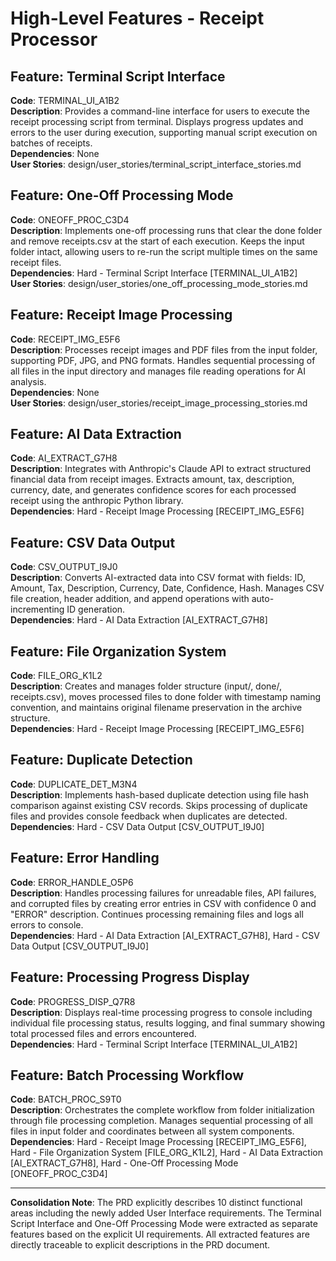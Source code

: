 # High-Level Features - Receipt Processor

## Feature: Terminal Script Interface
**Code**: TERMINAL_UI_A1B2  
**Description**: Provides a command-line interface for users to execute the receipt processing script from terminal. Displays progress updates and errors to the user during execution, supporting manual script execution on batches of receipts.  
**Dependencies**: None  
**User Stories**: design/user_stories/terminal_script_interface_stories.md  

## Feature: One-Off Processing Mode
**Code**: ONEOFF_PROC_C3D4  
**Description**: Implements one-off processing runs that clear the done folder and remove receipts.csv at the start of each execution. Keeps the input folder intact, allowing users to re-run the script multiple times on the same receipt files.  
**Dependencies**: Hard - Terminal Script Interface [TERMINAL_UI_A1B2]  
**User Stories**: design/user_stories/one_off_processing_mode_stories.md  

## Feature: Receipt Image Processing
**Code**: RECEIPT_IMG_E5F6  
**Description**: Processes receipt images and PDF files from the input folder, supporting PDF, JPG, and PNG formats. Handles sequential processing of all files in the input directory and manages file reading operations for AI analysis.  
**Dependencies**: None  
**User Stories**: design/user_stories/receipt_image_processing_stories.md  

## Feature: AI Data Extraction
**Code**: AI_EXTRACT_G7H8  
**Description**: Integrates with Anthropic's Claude API to extract structured financial data from receipt images. Extracts amount, tax, description, currency, date, and generates confidence scores for each processed receipt using the anthropic Python library.  
**Dependencies**: Hard - Receipt Image Processing [RECEIPT_IMG_E5F6]  

## Feature: CSV Data Output
**Code**: CSV_OUTPUT_I9J0  
**Description**: Converts AI-extracted data into CSV format with fields: ID, Amount, Tax, Description, Currency, Date, Confidence, Hash. Manages CSV file creation, header addition, and append operations with auto-incrementing ID generation.  
**Dependencies**: Hard - AI Data Extraction [AI_EXTRACT_G7H8]  

## Feature: File Organization System
**Code**: FILE_ORG_K1L2  
**Description**: Creates and manages folder structure (input/, done/, receipts.csv), moves processed files to done folder with timestamp naming convention, and maintains original filename preservation in the archive structure.  
**Dependencies**: Hard - Receipt Image Processing [RECEIPT_IMG_E5F6]  

## Feature: Duplicate Detection
**Code**: DUPLICATE_DET_M3N4  
**Description**: Implements hash-based duplicate detection using file hash comparison against existing CSV records. Skips processing of duplicate files and provides console feedback when duplicates are detected.  
**Dependencies**: Hard - CSV Data Output [CSV_OUTPUT_I9J0]  

## Feature: Error Handling
**Code**: ERROR_HANDLE_O5P6  
**Description**: Handles processing failures for unreadable files, API failures, and corrupted files by creating error entries in CSV with confidence 0 and "ERROR" description. Continues processing remaining files and logs all errors to console.  
**Dependencies**: Hard - AI Data Extraction [AI_EXTRACT_G7H8], Hard - CSV Data Output [CSV_OUTPUT_I9J0]  

## Feature: Processing Progress Display
**Code**: PROGRESS_DISP_Q7R8  
**Description**: Displays real-time processing progress to console including individual file processing status, results logging, and final summary showing total processed files and errors encountered.  
**Dependencies**: Hard - Terminal Script Interface [TERMINAL_UI_A1B2]  

## Feature: Batch Processing Workflow
**Code**: BATCH_PROC_S9T0  
**Description**: Orchestrates the complete workflow from folder initialization through file processing completion. Manages sequential processing of all files in input folder and coordinates between all system components.  
**Dependencies**: Hard - Receipt Image Processing [RECEIPT_IMG_E5F6], Hard - File Organization System [FILE_ORG_K1L2], Hard - AI Data Extraction [AI_EXTRACT_G7H8], Hard - One-Off Processing Mode [ONEOFF_PROC_C3D4]  

---

**Consolidation Note**: The PRD explicitly describes 10 distinct functional areas including the newly added User Interface requirements. The Terminal Script Interface and One-Off Processing Mode were extracted as separate features based on the explicit UI requirements. All extracted features are directly traceable to explicit descriptions in the PRD document.